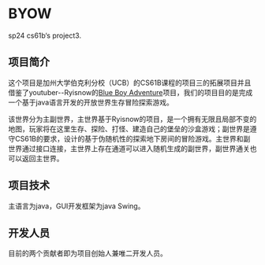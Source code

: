 # BYOW

sp24 cs61b‘s project3.

## 项目简介

这个项目是加州大学伯克利分校（UCB）的CS61B课程的项目三的拓展项目并且借鉴了youtuber--Ryisnow的[Blue Boy Adventure](https://youtube.com/playlist?list=PL_QPQmz5C6WUF-pOQDsbsKbaBZqXj4qSq&si=LKIrkLKA4qo2C1wZ "click")项目，我们的项目目的是完成一个基于java语言开发的开放世界生存冒险探索游戏。

该世界分为主副世界，主世界基于Ryisnow的项目，是一个拥有无限且局部不变的地图，玩家将在这里生存、探险、打怪、建造自己的堡垒的沙盒游戏；副世界是遵守CS61B的要求，设计的基于伪随机性的探索地下房间的冒险游戏。主世界和副世界通过接口连接，主世界上存在通道可以进入随机生成的副世界，副世界通关也可以返回主世界。

## 项目技术

主语言为java，GUI开发框架为java Swing。

## 开发人员

目前的两个贡献者即为项目创始人兼唯二开发人员。
